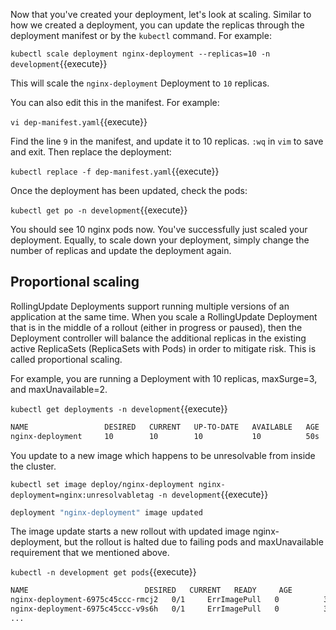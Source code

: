 Now that you've created your deployment, let's look at scaling. Similar to how we created a deployment, you can update the replicas through the deployment manifest or by the `kubectl` command. For example:

`kubectl scale deployment nginx-deployment --replicas=10 -n development`{{execute}}

This will scale the `nginx-deployment` Deployment to `10` replicas.

You can also edit this in the manifest. For example:

`vi dep-manifest.yaml`{{execute}}

Find the line `9` in the manifest, and update it to 10 replicas. `:wq` in `vim` to save and exit. Then replace the deployment:

`kubectl replace -f dep-manifest.yaml`{{execute}}

Once the deployment has been updated, check the pods:

`kubectl get po -n development`{{execute}}

You should see 10 nginx pods now. You've successfully just scaled your deployment. Equally, to scale down your deployment, simply change the number of replicas and update the deployment again.

## Proportional scaling

RollingUpdate Deployments support running multiple versions of an application at the same time. When you scale a RollingUpdate Deployment that is in the middle of a rollout (either in progress or paused), then the Deployment controller will balance the additional replicas in the existing active ReplicaSets (ReplicaSets with Pods) in order to mitigate risk. This is called proportional scaling.

For example, you are running a Deployment with 10 replicas, maxSurge=3, and maxUnavailable=2.

`kubectl get deployments -n development`{{execute}}

```sh
NAME                 DESIRED   CURRENT   UP-TO-DATE   AVAILABLE   AGE
nginx-deployment     10        10        10           10          50s
```

You update to a new image which happens to be unresolvable from inside the cluster.

`kubectl set image deploy/nginx-deployment nginx-deployment=nginx:unresolvabletag -n development`{{execute}}

```sh
deployment "nginx-deployment" image updated
```

The image update starts a new rollout with updated image nginx-deployment, but the rollout is halted due to failing pods and maxUnavailable requirement that we mentioned above.

`kubectl -n development get pods`{{execute}}

```sh
NAME                          DESIRED   CURRENT   READY     AGE
nginx-deployment-6975c45ccc-rmcj2   0/1     ErrImagePull   0          3m26s
nginx-deployment-6975c45ccc-v9s6h   0/1     ErrImagePull   0          3m26s
...
```
